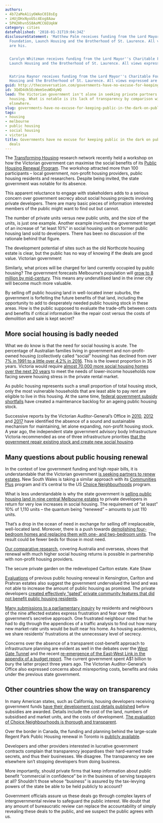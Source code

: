 ```yaml
---
authors:
- 4b72aMeA1iy6WAoC0I8sEg
- iHUjDHxNyoUSc4Eog8Aaw
- 5PH2Hhvn5S8AoMCC6EUqkW
category: cities
datePublished: '2018-01-31T19:04:34Z'
disclosureStatement: 'Matthew Palm receives funding from the Lord Mayor''s Charitable
  Foundation, Launch Housing and the Brotherhood of St. Laurence. All views expressed
  are his.


  Carolyn Whitzman receives funding from the Lord Mayor''s Charitable Foundation,
  Launch Housing and the Brotherhood of St. Laurence. All views expressed are hers.


  Katrina Raynor receives funding from the Lord Mayor''s Charitable Foundation, Launch
  Housing and the Brotherhood of St. Laurence. All views expressed are her own.'
guid: http://theconversation.com/governments-have-no-excuse-for-keeping-public-in-the-dark-on-public-housing-deals-90847
id: 3QdD4dk5EcWemSeuWO4yWQ
lead: The Victorian government isn't alone in seeking private partners to renew public
  housing. What is notable is its lack of transparency by comparison with such arrangements
  elsewhere.
slug: governments-have-no-excuse-for-keeping-public-in-the-dark-on-public-housing-deals
tags:
- housing
- melbourne
- public housing
- social housing
- victoria
title: Governments have no excuse for keeping public in the dark on public housing
  deals
---
```

The [Transforming Housing](https://msd.unimelb.edu.au/transforming-housing-affordable-housing-for-all) research network recently held a workshop on how the Victorian government can maximise the social benefits of its [Public Housing Renewal Program](http://www.housing.vic.gov.au/public-housing-renewal-program). The workshop attracted more than 100 participants – local government, non-profit housing providers, public housing residents and researchers. Despite being invited, the state government was notable for its absence. 

This apparent reluctance to engage with stakeholders adds to a serious concern over government secrecy about social housing projects involving private developers. There are many basic pieces of information interested members of the public might want to find out but cannot. 


The number of private units versus new public units, and the size of the units, is just one example. Another example involves the government target of an increase of “at least 10%” in social housing units on former public housing land sold to developers. There has been no discussion of the rationale behind that figure. 

[](https://images.theconversation.com/files/204132/original/file-20180131-38190-1byb13k.JPG?ixlib=rb-1.1.0&q=45&auto=format&w=1000&fit=clip) The development potential of sites such as the old Northcote housing estate is clear, but the public has no way of knowing if the deals are good value. Victorian government

Similarly, what prices will be charged for land currently occupied by public housing? The government forecasts Melbourne’s population will [grow to 8 million by mid-century](https://www.planning.vic.gov.au/__data/assets/pdf_file/0014/14036/Victoria-in-Future-2016-FINAL-web.pdf). This means any underutilised land in the inner city will become much more valuable. 

By selling off public housing land in well-located inner suburbs, the government is forfeiting the future benefits of that land, including the opportunity to add to desperately needed public housing stock in these areas. How is the public supposed to evaluate the trade-offs between costs and benefits if critical information like the repair cost versus the costs of demolition and sale is kept secret? 

## More social housing is badly needed

What we do know is that the need for social housing is acute. The percentage of Australian families living in government and non-profit-owned housing (collectively called “social” housing) has declined from over [7% in 1991 to a little over 4.2% in 2016](https://www.ahuri.edu.au/policy/ahuri-briefs/census-shows-falling-proportion-of-households-in-social-housing). This is the lowest proportion in 35 years. Victoria would require [almost 70,000 more social housing homes over the next 20 years](http://www.vic.gov.au/system/user_files/Documents/fv/Victoria%E2%80%99s%20social%20housing%20supply%20requirements%20to%202036.pdf) to meet the needs of lower-income households now facing severe housing stress in the private rental market. 

As public housing represents such a small proportion of total housing stock, only the most vulnerable households that are least able to pay rent are eligible to live in this housing. At the same time, [federal government subsidy shortfalls](https://theconversation.com/australia-needs-to-reboot-affordable-housing-funding-not-scrap-it-72861) have created a maintenance backlog for an ageing public housing stock. 

Successive reports by the Victorian Auditor-General’s Office in [2010](https://www.audit.vic.gov.au/sites/default/files/20100623-Social-Housing-Summary.pdf), [2012](https://www.audit.vic.gov.au/sites/default/files/20120328-Public-Housing.pdf) and [2017](https://www.audit.vic.gov.au/report/managing-victorias-public-housing) have identified the absence of a sound and sustainable mechanism for maintaining, let alone expanding, non-profit housing stock. A year ago, the independent state government advisory body Infrastructure Victoria recommended as one of three infrastructure priorities [that the government repair existing stock and create new social housing](http://www.infrastructurevictoria.com.au/30-year-strategy).

## Many questions about public housing renewal

In the context of low government funding and high repair bills, it is understandable that the Victorian government [is seeking partners to renew estates](http://www.theage.com.au/cqstatic/gwc77k/housing.pdf). New South Wales is taking a similar approach with its [Communities Plus](https://www.communitiesplus.com.au/) program and it’s central to the US [Choice Neighbourhoods](https://www.hud.gov/cn) program.

What is less understandable is why the state government is [selling public housing land in nine central Melbourne estates](http://www.theage.com.au/victoria/opposition-mounts-to-plan-for-developer-deals-on-citys-public-housing-estates-20170827-gy56wx.html) to private developers in return for very low increases in social housing. The requirement of “at least” 10% of 1,110 units – the quantum being “renewed” – amounts to just 110 units. 

That’s a drop in the ocean of need in exchange for selling off irreplaceable, well-located land. Moreover, there is a push towards [demolishing four-bedroom homes and replacing them with one- and two-bedroom units](http://www.heraldsun.com.au/leader/north/new-images-reveal-scope-of-new-public-housing-estate-in-walker-st-northcote/news-story/ac256c696f205534285b8dbc973d0dca). The result could be fewer beds for those in most need.

[Our comparative research](https://dldztak330v9c.cloudfront.net/cdn/farfuture/Bq00m772ranA1Ds6NtNMfRhnpQ5QgL1I0RrVNsTNkUM/mtime:1509682789/sites/default/files/docs/Submission%20for%20the%20Inquiry%20into%20the%20Public%20Housing%20Renewal%20Program_Transforming%20Housing%5EJ%20the%20University%20of%20Melbourne%20and%20Launch%20Housing_2.pdf), covering Australia and overseas, shows that renewal with much higher social housing returns is possible in partnership with non-profit housing providers. 


[](https://images.theconversation.com/files/204138/original/file-20180131-38216-12hwmrj.jpg?ixlib=rb-1.1.0&q=45&auto=format&w=1000&fit=clip) The secure private garden on the redeveloped Carlton estate. Kate Shaw

[Evaluations](https://www.parliament.vic.gov.au/images/stories/committees/SCLSI/Public_Housing_Renewal_Program/Submissions/S3-Dr_Kate_Shaw.pdf) of previous public housing renewal in Kensington, Carlton and Prahran estates also suggest the government undervalued the land and was not able to increase the amount of public housing as promised. The private developers [created effectively “gated” private community features that did not benefit public housing residents](https://theconversation.com/why-should-the-state-wriggle-out-of-providing-public-housing-79581).

[Many submissions to a parliamentary inquiry](https://dldztak330v9c.cloudfront.net/cdn/farfuture/w3y6VGSxH3kyclSIng9PF_yusCCct7lJL-9AIedvuPA/mtime:1512711572/sites/default/files/docs/Maximising%20the%20Social%20Benefits%20of%20Public%20Housing%20Renewal.pdf) by residents and neighbours of the nine affected estates express frustration and fear over the government’s secretive approach. One frustrated neighbour noted that he had to dig through the appendices of a traffic analysis to find out how many new market-rate units would be built near his home. As housing academics, we share residents’ frustrations at the unnecessary level of secrecy.

Concerns over the absence of a transparent cost-benefit approach to infrastructure planning are evident as well in the debates over the [West Gate Tunnel](http://www.abc.net.au/news/2017-08-14/west-gate-tunnel-project-business-case-flawed-expert-says/8803126) and the recent [re-emergence of the East-West Link in the appendix of a budget report](http://www.theage.com.au/victoria/dumped-east-west-link-reemerges-in-government-transport-future-document-20180109-h0fozu.html). The current government spent A$1 billion to bury the latter project three years ago. The Victorian Auditor-General’s Office also expressed concerns about misreporting costs, benefits and risks under the previous state government.


## Other countries show the way on transparency

In many American states, such as California, housing developers receiving government funds [have their development cost details published](http://www.treasurer.ca.gov/ctcac/2017/secondround/applications/ninepercent/index.asp) before subsidies are awarded. Details include the cost of the land, numbers of subsidised and market units, and the costs of development. [The evaluation of Choice Neighbourhoods is thorough and transparent](https://www.huduser.gov/portal/choice_neighborhood_eval.html). 

Over the border in Canada, the funding and planning behind the large-scale Regent Park Public Housing renewal in Toronto is [publicly available](https://www.toronto.ca/legdocs/mmis/2017/ex/bgrd/backgroundfile-100773.pdf). 

Developers and other providers interested in lucrative government contracts complain that transparency jeopardises their hard-earned trade secrets, and thus their businesses. We disagree. The transparency we see elsewhere isn’t stopping developers from doing business. 

More importantly, should private firms that keep information about public benefit “commercial in confidence” be in the business of serving taxpayers at all? Shouldn’t those whose “business” is assured by the tax-levying powers of the state be able to be held publicly to account? 

Government officials assure us these deals go through complex layers of intergovernmental review to safeguard the public interest. We doubt that any amount of bureaucratic review can replace the accountability of simply revealing these deals to the public, and we suspect the public agrees with us.